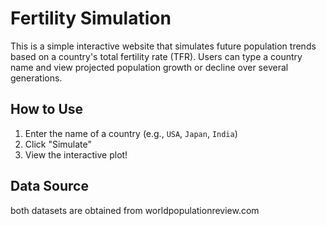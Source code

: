 # Fertility Simulation

This is a simple interactive website that simulates future population trends based on a country's total fertility rate (TFR). Users can type a country name and view projected population growth or decline over several generations.

## How to Use

1. Enter the name of a country (e.g., `USA`, `Japan`, `India`)
2. Click "Simulate"
3. View the interactive plot!

## Data Source
both datasets are obtained from worldpopulationreview.com